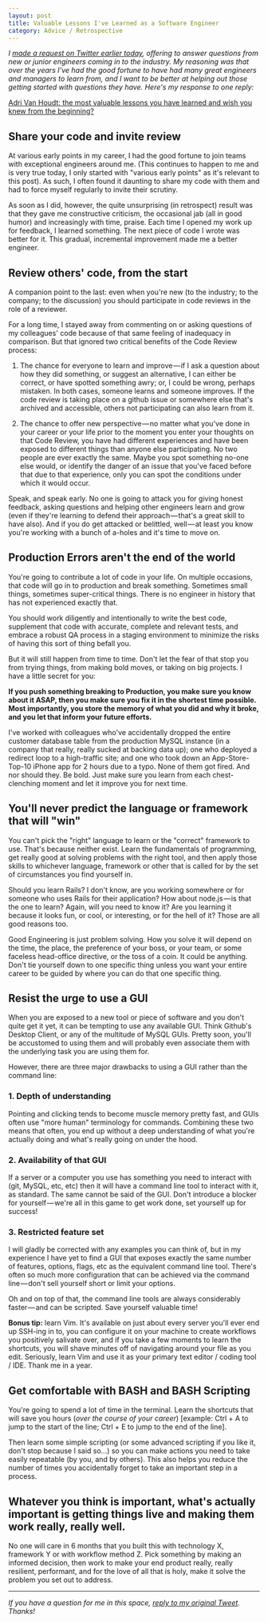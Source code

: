 ```yaml
---
layout: post
title: Valuable Lessons I've Learned as a Software Engineer
category: Advice / Retrospective
---
```


<em>I [made a request on Twitter earlier today](https://twitter.com/dstevensio/status/658723282884128768), offering to answer questions from new or junior engineers coming in to the industry. My reasoning was that over the years I've had the good fortune to have had many great engineers and managers to learn from, and I want to be better at helping out those getting started with questions they have. Here's my response to one reply:</em>

[Adri Van Houdt: the most valuable lessons you have learned and wish you knew from the beginning?](https://twitter.com/AdriVanHoudt_/status/658723715425914884)

## Share your code and invite review

At various early points in my career, I had the good fortune to join teams with exceptional engineers around me. (This continues to happen to me and is very true today, I only started with "various early points" as it's relevant to this post). As such, I often found it daunting to share my code with them and had to force myself regularly to invite their scrutiny.

As soon as I did, however, the quite unsurprising (in retrospect) result was that they gave me constructive criticism, the occasional jab (all in good humor) and increasingly with time, praise. Each time I opened my work up for feedback, I learned something. The next piece of code I wrote was better for it. This gradual, incremental improvement made me a better engineer.

## Review others' code, from the start

A companion point to the last: even when you're new (to the industry; to the company; to the discussion) you should participate in code reviews in the role of a reviewer.

For a long time, I stayed away from commenting on or asking questions of my colleagues' code because of that same feeling of inadequacy in comparison. But that ignored two critical benefits of the Code Review process:

1) The chance for everyone to learn and improve — if I ask a question about how they did something, or suggest an alternative, I can either be correct, or have spotted something awry; or, I could be wrong, perhaps mistaken. In both cases, someone learns and someone improves. If the code review is taking place on a github issue or somewhere else that's archived and accessible, others not participating can also learn from it.

2) The chance to offer new perspective — no matter what you've done in your career or your life prior to the moment you enter your thoughts on that Code Review, you have had different experiences and have been exposed to different things than anyone else participating. No two people are ever exactly the same. Maybe you spot something no-one else would, or identify the danger of an issue that you've faced before that due to that experience, only you can spot the conditions under which it would occur.

Speak, and speak early. No one is going to attack you for giving honest feedback, asking questions and helping other engineers learn and grow (even if they're learning to defend their approach — that's a great skill to have also). And if you do get attacked or belittled, well — at least you know you're working with a bunch of a-holes and it's time to move on.

## Production Errors aren't the end of the world

You're going to contribute a lot of code in your life. On multiple occasions, that code will go in to production and break something. Sometimes small things, sometimes super-critical things. There is no engineer in history that has not experienced exactly that.

You should work diligently and intentionally to write the best code, supplement that code with accurate, complete and relevant tests, and embrace a robust QA process in a staging environment to minimize the risks of having this sort of thing befall you.

But it will still happen from time to time. Don't let the fear of that stop you from trying things, from making bold moves, or taking on big projects. I have a little secret for you:

<strong>If you push something breaking to Production, you make sure you know about it ASAP, then you make sure you fix it in the shortest time possible. Most importantly, you store the memory of what you did and why it broke, and you let that inform your future efforts.</strong>

I've worked with colleagues who've accidentally dropped the entire customer database table from the production MySQL instance (in a company that really, really sucked at backing data up); one who deployed a redirect loop to a high-traffic site; and one who took down an App-Store-Top-10 iPhone app for 2 hours due to a typo. None of them got fired. And nor should they. Be bold. Just make sure you learn from each chest-clenching moment and let it improve you for next time.

## You'll never predict the language or framework that will "win"

You can't pick the "right" language to learn or the "correct" framework to use. That's because neither exist. Learn the fundamentals of programming, get really good at solving problems with the right tool, and then apply those skills to whichever language, framework or other that is called for by the set of circumstances you find yourself in.

Should you learn Rails? I don't know, are you working somewhere or for someone who uses Rails for their application? How about node.js — is that the one to learn? Again, will you need to know it? Are you learning it because it looks fun, or cool, or interesting, or for the hell of it? Those are all good reasons too.

Good Engineering is just problem solving. How you solve it will depend on the time, the place, the preference of your boss, or your team, or some faceless head-office directive, or the toss of a coin. It could be anything. Don't tie yourself down to one specific thing unless you want your entire career to be guided by where you can do that one specific thing.

## Resist the urge to use a GUI

When you are exposed to a new tool or piece of software and you don't quite get it yet, it can be tempting to use any available GUI. Think Github's Desktop Client, or any of the multitude of MySQL GUIs. Pretty soon, you'll be accustomed to using them and will probably even associate them with the underlying task you are using them for.

However, there are three major drawbacks to using a GUI rather than the command line:

### 1. Depth of understanding
Pointing and clicking tends to become muscle memory pretty fast, and GUIs often use "more human" terminology for commands. Combining these two means that often, you end up without a deep understanding of what you're actually doing and what's really going on under the hood.

### 2. Availability of that GUI
If a server or a computer you use has something you need to interact with (git, MySQL, etc, etc) then it will have a command line tool to interact with it, as standard. The same cannot be said of the GUI. Don't introduce a blocker for yourself — we're all in this game to get work done, set yourself up for success!

### 3. Restricted feature set
I will gladly be corrected with any examples you can think of, but in my experience I have yet to find a GUI that exposes exactly the same number of features, options, flags, etc as the equivalent command line tool. There's often so much more configuration that can be achieved via the command line — don't sell yourself short or limit your options.

Oh and on top of that, the command line tools are always considerably faster — and can be scripted. Save yourself valuable time!

<strong>Bonus tip:</strong> learn Vim. It's available on just about every server you'll ever end up SSH-ing in to, you can configure it on your machine to create workflows you positively salivate over, and if you take a few moments to learn the shortcuts, you will shave minutes off of navigating around your file as you edit. Seriously, learn Vim and use it as your primary text editor / coding tool / IDE. Thank me in a year.

## Get comfortable with BASH and BASH Scripting

You're going to spend a lot of time in the terminal. Learn the shortcuts that will save you hours (<em>over the course of your career</em>) [example: Ctrl + A to jump to the start of the line; Ctrl + E to jump to the end of the line].

Then learn some simple scripting (or some advanced scripting if you like it, don't stop because I said so...) so you can make actions you need to take easily repeatable (by you, and by others). This also helps you reduce the number of times you accidentally forget to take an important step in a process.

## Whatever you think is important, what's actually important is getting things live and making them work really, really well.

No one will care in 6 months that you built this with technology X, framework Y or with workflow method Z. Pick something by making an informed decision, then work to make your end product really, really resilient, performant, and for the love of all that is holy, make it solve the problem you set out to address.

---

<em>If you have a question for me in this space, [reply to my original Tweet](https://twitter.com/dstevensio/status/658723282884128768). Thanks!</em>